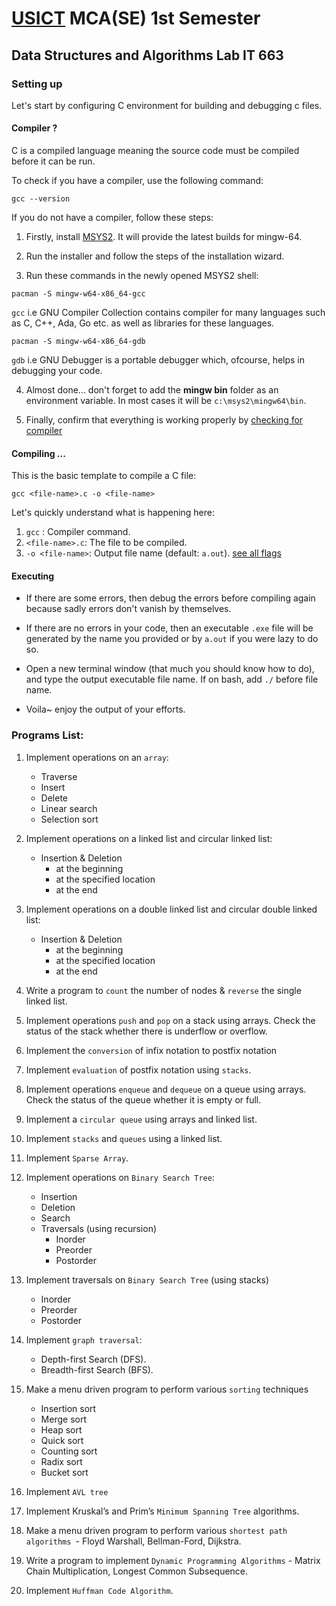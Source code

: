 # [USICT](http://www.ipu.ac.in/usict) MCA(SE) 1st Semester

## Data Structures and Algorithms Lab IT 663

### Setting up
Let's start by configuring C environment for building and debugging c files.

#### Compiler ?
C is a compiled language meaning the source code must be compiled before it can be run.

To check if you have a compiler, use the following command: 

```
gcc --version 
```

If you do not have a compiler, follow these steps:

1. Firstly, install [MSYS2](https://github.com/msys2/msys2-installer/releases/download/2023-05-26/msys2-x86_64-20230526.exe). It will provide the latest builds for mingw-64.

2. Run the installer and follow the steps of the installation wizard.

3. Run these commands in the newly opened MSYS2 shell: 
```
pacman -S mingw-w64-x86_64-gcc
```
`gcc` i.e GNU Compiler Collection contains compiler for many languages such as C, C++, Ada, Go etc. as well as libraries for these languages.

```
pacman -S mingw-w64-x86_64-gdb
```
`gdb` i.e GNU Debugger is a portable debugger which, ofcourse, helps in debugging your code.

4. Almost done... don't forget to add the **mingw bin** folder as an environment variable. 
In most cases it will be `c:\msys2\mingw64\bin`.

5. Finally, confirm that everything is working properly by [checking for compiler](#compiler-)
#### Compiling ...
This is the basic template to compile a C file: 
```
gcc <file-name>.c -o <file-name>
```
Let's quickly understand what is happening here:
1. `gcc` : Compiler command.
2. `<file-name>.c`: The file to be compiled.
3. `-o <file-name>`: Output file name (default: `a.out`). [see all flags](https://gcc.gnu.org/onlinedocs/gcc/Option-Summary.html)

#### Executing

- If there are some errors, then debug the errors before compiling again because sadly errors don't vanish by themselves.

- If there are no errors in your code, then an executable `.exe` file will be generated by the name you provided or by `a.out` if you were lazy to do so.

- Open a new terminal window (that much you should know how to do), and type the output executable file name. If on bash, add `./` before file name.

- Voila~ enjoy the output of your efforts.

### Programs List: 

1. Implement operations on an `array`:
    - Traverse
    - Insert
    - Delete
    - Linear search
    - Selection sort 

2. Implement operations on a  linked list and circular linked list:
    - Insertion & Deletion
        - at the beginning
        - at the specified location
        - at the end

3. Implement operations on a double linked list and circular double linked list:
    - Insertion & Deletion
        - at the beginning
        - at the specified location
        - at the end

4. Write a program to `count` the number of nodes & `reverse` the single linked list.

5. Implement operations `push` and `pop` on a stack using arrays. Check the status of the stack whether there is underflow or overflow.

6. Implement the `conversion` of infix notation to postfix notation

7. Implement `evaluation` of postfix notation using `stacks`.

8. Implement operations `enqueue` and `dequeue` on a queue using arrays. Check the status of the queue whether it is empty or full.

9. Implement a `circular queue` using arrays and linked list.

10. Implement `stacks` and `queues` using a linked list.

11. Implement `Sparse Array`.

12. Implement operations on `Binary Search Tree`:
    - Insertion
    - Deletion
    - Search
    - Traversals (using recursion)
        - Inorder
        - Preorder
        - Postorder

13. Implement traversals on `Binary Search Tree` (using stacks) 
    - Inorder
    - Preorder
    - Postorder

14. Implement `graph traversal`:
    - Depth-first Search (DFS).
    - Breadth-first Search (BFS).

15. Make a menu driven program to perform various `sorting` techniques
    - Insertion sort
    - Merge sort
    - Heap sort
    - Quick sort
    - Counting sort
    - Radix sort
    - Bucket sort

16. Implement `AVL tree`

17. Implement Kruskal’s and Prim’s `Minimum Spanning Tree` algorithms.

18. Make a menu driven program to perform various `shortest path algorithms `- Floyd Warshall, Bellman-Ford, Dijkstra.

19. Write a program to implement `Dynamic Programming Algorithms` - Matrix Chain Multiplication, Longest Common Subsequence.

20. Implement `Huffman Code Algorithm`.
